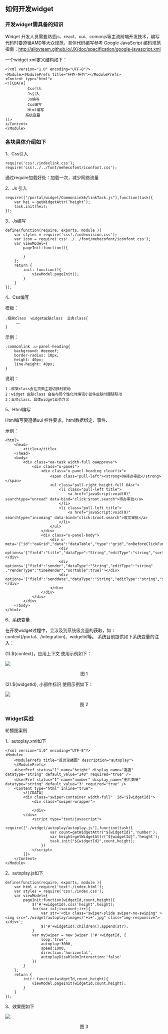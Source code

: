 ## 如何开发widget


### 开发widget需具备的知识

Widget 开发人员需要熟悉js、react、uui、comonjs等主流前端开发技术，编写代码时要遵循AMD等大众规范，具体代码编写参考
Google JavaScript 编码规范指南：<http://alloyteam.github.io/JX/doc/specification/google-javascript.xml>

 一个widget xml定义结构如下：

	<?xml version="1.0" encoding="UTF-8"?>
	<Module><ModulePrefs title="待办-任务"></ModulePrefs>
	<Content type="html">
	<![CDATA[
	          Css引入  
	          Js引入
	          Js编写
	          Css编写
	          Html编写
	         系统变量
	]]>
	</Content>
	</Module>

### 各块具体介绍如下

1、Css引入 

	require('css!./indexlink.css'); 
	require('css!../../font/mehecofont/iconfont.css');
    
   通过require加载好处：加载一次，减少网络流量

2、Js 引入

	require(["/portal/widget/CommonLink6/linkTask.js"],function(task){
	    var hei = getWidgetAttr(‘height’);
	    task.init(hei);
	});

3、Js编写

	define(function(require, exports, module ){
	    var styles = require('css!./indexvision.css');
	    var icon = require('css!../../font/mehecofont/iconfont.css');
	    var viewModel={
	        pageInit:function(){
	
	        }
	    };
	    return {
	        init: function(){
	            viewModel.pageInit();
	        }
	    }
	});


4、Css编写

模板：

	.框架class  widget皮肤class  业务class{
	     ….
	}

示例：

	.commonlink .u-panel-heading{
	    background: #eeeeef;
	    border-radius: 10px;
	    height: 40px;
	    line-height: 40px;
	} 

说明：

	1：框架class会在页面主题切换时联动
    2：widget 皮肤class 会在布局个性化时编辑小部件皮肤时跟随联动
    3：业务class，具体widget业务含义

5、Html编写

Html编写要遵循uui 控件要求，html数据绑定、事件、

示例：

	<html>
	    <head>
	        <title></title>
	    </head>
	    <body>
	        <div class="oa-task width-full oaApprove">
	            <div class="u-panel">
	                <div class="u-panel-heading clearfix">
	                    <span class="pull-left"><strong>OA待办审批</strong></span>
	                    <ul class="pull-right height-full OAsc">
	                        <li class="pull-left title">
	                            <a href="javaScript:void(0)" searchtype="unread" data-bind="click:$root.search">待办审批</a>
	                        </li>
	                        <li class="pull-left title">
	                            <a href="javaScript:void(0)" searchtype="incoming" data-bind="click:$root.search">收文审批</a>
	                        </li>
	                    </ul>
	                </div>
	                <div class="u-panel-body">
	                    <div u-meta='{"id":"oaGrid","data":"dataTable","type":"grid","onBeforeClickFun":"onClickFun"}'>
	                        <div options='{"field":"title","dataType":"String","editType":"string","sortable":true,"canSwap":true}'></div>
	                        <div options='{"field":"sender","dataType":"String","editType":"string" ,"renderType":"timeRender","sortable":true}'></div>
	                        <div options='{"field":"senddate","dataType":"String","editType":"string","sumCol":true}'></div>
	                    </div>
	                </div>
	            </div>
	        </div>
	    </body>
	</html>


6、系统变量

在开发widget过程中，会涉及到系统级变量的获取，如：context(/portal、/integration)、widgetid等。
系统目前提供如下系统变量的注入：

(1).${context}，应用上下文
使用示例如下：

![](/articles/cportal/2-/images/2-1.PNG)
<p align="center">图 1</p>
 
(2).${widgetId}, 小部件标识
使用示例如下：

![](/articles/cportal/2-/images/2-2.PNG)
<p align="center">图 2</p>


### Widget实战

轮播图案例

1、autoplay.xml如下

	<?xml version="1.0" encoding="UTF-8"?>
	<Module>
	    <ModulePrefs title="首页轮播图" description="autoplay">
	    </ModulePrefs>
	    <UserPref status="1" name="height" display_name="高度" datatype="string" default_value="240" required="true" />
	    <UserPref status="1" name="number" display_name="图片数量" datatype="string" default_value="3" required="true" />
	    <Content type="html" inline="true">
	        <![CDATA[
	        <div class="swiper-container width-full"  id="${widgetId}">
	            <div class="swiper-wrapper">
	
	            </div>
	        </div>
	            <script type="text/javascript">
	                require(["./widget/autoplay/autoplay.js"],function(task){
	                    var count=getWidgetAttr("${widgetId}",'number');
	                    var height=getWidgetAttr("${widgetId}",'height');
	                    task.init("${widgetId}",count,height);
	                })
	            </script>
	        ]]>
	    </Content>
	</Module>

2、autoplay.js如下

	define(function(require, exports, module ){
	    var html = require('text!./index.html');
	    var styles = require('css!./index.css');
	    var viewModel={
	        pageInit:function(widgetId,count,height){
	            $('#'+widgetId).css('height',height);
	            for(var i=1;i<=count;i++){
	                var str='<div class="swiper-slide swiper-no-swiping" ><img src="./widget/autoplay/images/'+i+'.jpg" class="img-responsive"> </div>';
	                $('#'+widgetId).children().append(str);
	            }
	            var mySwiper = new Swiper ('#'+widgetId, {
	                loop:'true',
	                autoplay:3000,
	                speed:1000,
	                direction:'horizontal',
	                autoplayDisableOnInteraction:'false'
	            })
	        }
	    };
	    return {
	        init: function(widgetId,count,height){
	            viewModel.pageInit(widgetId,count,height);
	        }
	    }
	});

3、效果图如下

![](/articles/cportal/2-/images/2-3.PNG)
<p align="center">图 3</p>